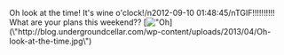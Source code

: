 Oh look at the time! It\'s wine o\'clock!/n2012-09-10 01:48:45/nTGIF!!!!!!!!!! What are your plans this weekend?? [![\"Oh](\"http://blog.undergroundcellar.com/wp-content/uploads/2013/04/Oh-look-at-the-time.jpg\")](\"http://blog.undergroundcellar.com/wp-content/uploads/2013/04/Oh-look-at-the-time.jpg\")